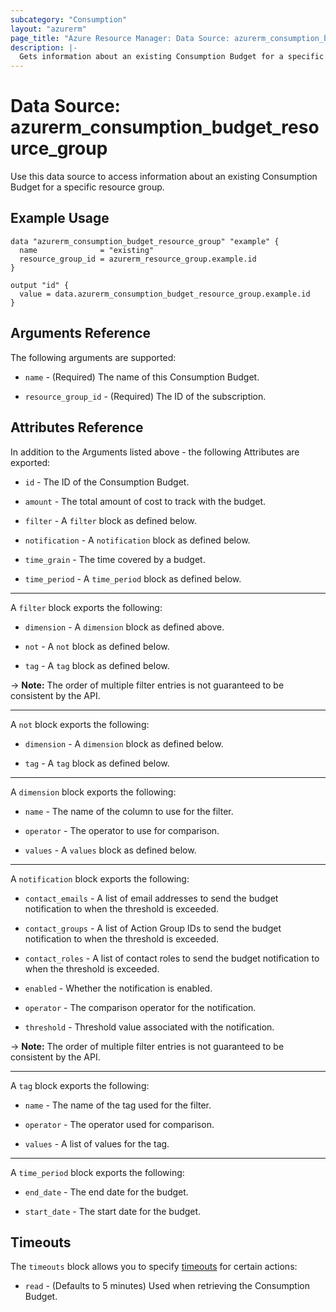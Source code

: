 ```yaml
---
subcategory: "Consumption"
layout: "azurerm"
page_title: "Azure Resource Manager: Data Source: azurerm_consumption_budget_resource_group"
description: |-
  Gets information about an existing Consumption Budget for a specific resource group.
---
```


# Data Source: azurerm_consumption_budget_resource_group

Use this data source to access information about an existing Consumption Budget for a specific resource group.

## Example Usage

```hcl
data "azurerm_consumption_budget_resource_group" "example" {
  name              = "existing"
  resource_group_id = azurerm_resource_group.example.id
}

output "id" {
  value = data.azurerm_consumption_budget_resource_group.example.id
}
```

## Arguments Reference

The following arguments are supported:

* `name` - (Required) The name of this Consumption Budget.

* `resource_group_id` - (Required) The ID of the subscription.

## Attributes Reference

In addition to the Arguments listed above - the following Attributes are exported: 

* `id` - The ID of the Consumption Budget.

* `amount` - The total amount of cost to track with the budget.

* `filter` - A `filter` block as defined below.

* `notification` - A `notification` block as defined below.

* `time_grain` - The time covered by a budget.

* `time_period` - A `time_period` block as defined below.

---

A `filter` block exports the following:

* `dimension` - A `dimension` block as defined above.

* `not` - A `not` block as defined below.

* `tag` - A `tag` block as defined below.

-> **Note:** The order of multiple filter entries is not guaranteed to be consistent by the API.

---

A `not` block exports the following:

* `dimension` - A `dimension` block as defined below.

* `tag` - A `tag` block as defined below.

---

A `dimension` block exports the following:

* `name` - The name of the column to use for the filter.

* `operator` -  The operator to use for comparison.

* `values` - A `values` block as defined below.

---

A `notification` block exports the following:

* `contact_emails` - A list of email addresses to send the budget notification to when the threshold is exceeded.

* `contact_groups` - A list of Action Group IDs to send the budget notification to when the threshold is exceeded.

* `contact_roles` - A list of contact roles to send the budget notification to when the threshold is exceeded.

* `enabled` - Whether the notification is enabled.

* `operator` - The comparison operator for the notification.

* `threshold` - Threshold value associated with the notification.

-> **Note:** The order of multiple filter entries is not guaranteed to be consistent by the API.

---

A `tag` block exports the following:

* `name` - The name of the tag used for the filter.

* `operator` - The operator used for comparison.

* `values` - A list of values for the tag.

---

A `time_period` block exports the following:

* `end_date` - The end date for the budget.

* `start_date` - The start date for the budget.

## Timeouts

The `timeouts` block allows you to specify [timeouts](https://www.terraform.io/docs/configuration/resources.html#timeouts) for certain actions:

* `read` - (Defaults to 5 minutes) Used when retrieving the Consumption Budget.
